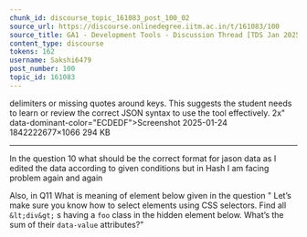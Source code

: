 ```yaml
---
chunk_id: discourse_topic_161083_post_100_02
source_url: https://discourse.onlinedegree.iitm.ac.in/t/161083/100
source_title: GA1 - Development Tools - Discussion Thread [TDS Jan 2025]
content_type: discourse
tokens: 162
username: Sakshi6479
post_number: 100
topic_id: 161083
---
```


 delimiters or missing quotes around keys. This suggests the student needs to learn or review the correct JSON syntax to use the tool effectively. 2x" data-dominant-color="ECDEDF">Screenshot 2025-01-24 1842222677×1066 294 KB

---

In the question 10 what should be the correct format for jason data as I edited the data according to given conditions but in Hash I am facing problem again and again

Also, in Q11 What is meaning of element below given in the question " Let’s make sure you know how to select elements using CSS selectors. Find all `&lt;div&gt;` s having a `foo` class in the hidden element below. What’s the sum of their `data-value` attributes?"

